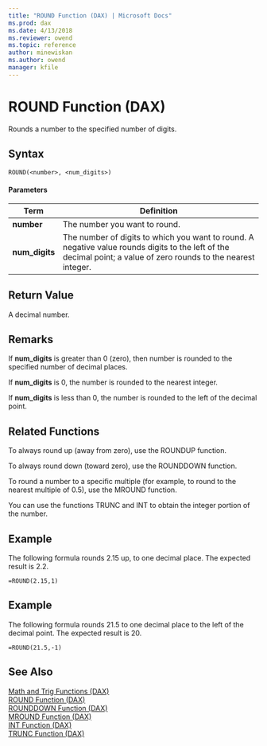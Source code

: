 ```yaml
---
title: "ROUND Function (DAX) | Microsoft Docs"
ms.prod: dax
ms.date: 4/13/2018
ms.reviewer: owend
ms.topic: reference
author: minewiskan
ms.author: owend
manager: kfile
---
```

# ROUND Function (DAX)
Rounds a number to the specified number of digits.  
  
## Syntax  
  
```  
ROUND(<number>, <num_digits>)  
```  
  
#### Parameters  
  
|Term|Definition|  
|--------|--------------|  
|**number**|The number you want to round.|  
|**num_digits**|The number of digits to which you want to round. A negative value rounds digits to the left of the decimal point; a value of zero rounds to the nearest integer.|  
  
## Return Value  
A decimal number.  
  
## Remarks  
If **num_digits** is greater than 0 (zero), then number is rounded to the specified number of decimal places.  
  
If **num_digits** is 0, the number is rounded to the nearest integer.  
  
If **num_digits** is less than 0, the number is rounded to the left of the decimal point.  
  
## Related Functions  
To always round up (away from zero), use the ROUNDUP function.  
  
To always round down (toward zero), use the ROUNDDOWN function.  
  
To round a number to a specific multiple (for example, to round to the nearest multiple of 0.5), use the MROUND function.  
  
You can use the functions TRUNC and INT to obtain the integer portion of the number.  
  
## Example  
The following formula rounds 2.15 up, to one decimal place. The expected result is 2.2.  
  
```  
=ROUND(2.15,1)  
```  
  
## Example  
The following formula rounds 21.5 to one decimal place to the left of the decimal point. The expected result is 20.  
  
```  
=ROUND(21.5,-1)  
```  
  
## See Also  
[Math and Trig Functions &#40;DAX&#41;](math-and-trig-functions-dax.md)  
[ROUND Function &#40;DAX&#41;](round-function-dax.md)  
[ROUNDDOWN Function &#40;DAX&#41;](rounddown-function-dax.md)  
[MROUND Function &#40;DAX&#41;](mround-function-dax.md)  
[INT Function &#40;DAX&#41;](int-function-dax.md)  
[TRUNC Function &#40;DAX&#41;](trunc-function-dax.md)  
  
